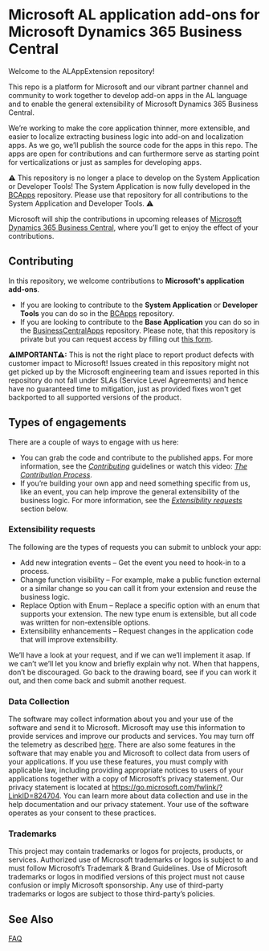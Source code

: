 # Microsoft AL application add-ons for Microsoft Dynamics 365 Business Central
Welcome to the ALAppExtension repository!

This repo is a platform for Microsoft and our vibrant partner channel and community to work together to develop add-on apps in the AL language and to enable the general extensibility of Microsoft Dynamics 365 Business Central.

We’re working to make the core application thinner, more extensible, and easier to localize extracting business logic into add-on and localization apps. As we go, we’ll publish the source code for the apps in this repo. The apps are open for contributions and can furthermore serve as starting point for verticalizations or just as samples for developing apps.

⚠ This repository is no longer a place to develop on the System Application or Developer Tools! The System Application is now fully developed in the [BCApps](https://github.com/microsoft/BCApps) repository. Please use that repository for all contributions to the System Application and Developer Tools. ⚠

Microsoft will ship the contributions in upcoming releases of [Microsoft Dynamics 365 Business Central](https://dynamics.microsoft.com/en-us/business-central), where you’ll get to enjoy the effect of your contributions.

## Contributing

In this repository, we welcome contributions to **Microsoft's application add-ons**.

* If you are looking to contribute to the **System Application** or **Developer Tools** you can do so in the [BCApps](https://github.com/microsoft/BCApps) repository. 
* If you are looking to contribute to the **Base Application** you can do so in the [BusinessCentralApps](https://github.com/microsoft/BusinessCentralApps/) repository. Please note, that this repository is private but you can request access by filling out [this form](https://forms.office.com/pages/responsepage.aspx?id=v4j5cvGGr0GRqy180BHbR_Qj5hjzNeNOhBcvBoRIOltUOVBVTklZN1hBOTZJUU40OE5CUzNWNk1FQy4u). 


**⚠IMPORTANT⚠:**  This is not the right place to report product defects with customer impact to Microsoft! Issues created in this repository might not get picked up by the Microsoft engineering team and issues reported in this repository do not fall under SLAs (Service Level Agreements) and hence have no guaranteed time to mitigation, just as provided fixes won't get backported to all supported versions of the product.

## Types of engagements
There are a couple of ways to engage with us here:  
  
* You can grab the code and contribute to the published apps. For more information, see the [_Contributing_](./CONTRIBUTING.md) guidelines or watch this video: [_The Contribution Process_](https://youtu.be/a1p8fTFPVwI?t=3496).
* If you’re building your own app and need something specific from us, like an event, you can help improve the general extensibility of the business logic. For more information, see the [_Extensibility requests_](#extensibility-requests) section below.


### Extensibility requests
The following are the types of requests you can submit to unblock your app:  

* Add new integration events – Get the event you need to hook-in to a process.  
* Change function visibility – For example, make a public function external or a similar change so you can call it from your extension and reuse the business logic.  
* Replace Option with Enum – Replace a specific option with an enum that supports your extension. The new type enum is extensible, but all code was written for non-extensible options.  
* Extensibility enhancements – Request changes in the application code that will improve extensibility.  
  
We’ll have a look at your request, and if we can we’ll implement it asap. If we can’t we’ll let you know and briefly explain why not. When that happens, don’t be discouraged. Go back to the drawing board, see if you can work it out, and then come back and submit another request.

### Data Collection
The software may collect information about you and your use of the software and send it to Microsoft. Microsoft may use this information to provide services and improve our products and services. You may turn off the telemetry as described [here](https://docs.microsoft.com/en-us/dynamics365/business-central/dev-itpro/administration/disable-limit-telemetry-events). There are also some features in the software that may enable you and Microsoft to collect data from users of your applications. If you use these features, you must comply with applicable law, including providing appropriate notices to users of your applications together with a copy of Microsoft’s privacy statement. Our privacy statement is located at https://go.microsoft.com/fwlink/?LinkID=824704. You can learn more about data collection and use in the help documentation and our privacy statement. Your use of the software operates as your consent to these practices.

### Trademarks 
This project may contain trademarks or logos for projects, products, or services. Authorized use of Microsoft trademarks or logos is subject to and must follow Microsoft’s Trademark & Brand Guidelines. Use of Microsoft trademarks or logos in modified versions of this project must not cause confusion or imply Microsoft sponsorship. Any use of third-party trademarks or logos are subject to those third-party’s policies.

## See Also
[FAQ](FAQ.md)
